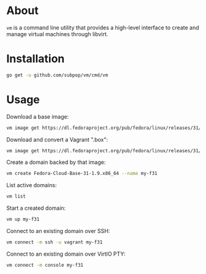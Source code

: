 # About #

`vm` is a command line utility that provides a high-level interface to create
and manage virtual machines through libvirt.

# Installation #

```bash
go get -u github.com/subpop/vm/cmd/vm
```

# Usage #

Download a base image:

```bash
vm image get https://dl.fedoraproject.org/pub/fedora/linux/releases/31/Cloud/x86_64/images/Fedora-Cloud-Base-31-1.9.x86_64.qcow2
```

Download and convert a Vagrant ".box":

```bash
vm image get https://dl.fedoraproject.org/pub/fedora/linux/releases/31/Cloud/x86_64/images/Fedora-Cloud-Base-Vagrant-31-1.9.x86_64.vagrant-libvirt.box
```

Create a domain backed by that image:

```bash
vm create Fedora-Cloud-Base-31-1.9.x86_64 --name my-f31
```

List active domains:

```bash
vm list
```

Start a created domain:

```bash
vm up my-f31
```

Connect to an existing domain over SSH:

```bash
vm connect -m ssh -u vagrant my-f31
```

Connect to an existing domain over VirtIO PTY:

```bash
vm connect -m console my-f31
```
